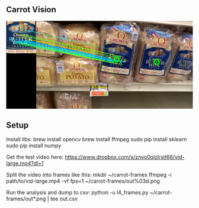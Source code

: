 
Carrot Vision
-------------

![Example](stuff/example.png)

Setup
-------

Install libs:
  brew install opencv
  brew install ffmpeg
  sudo pip install sklearn
  sudo pip install numpy

Get the test video here:
  https://www.dropbox.com/s/znvo0qizlrsit66/vid-large.mp4?dl=1

Split the video into frames like this:
  mkdir ~/carrot-frames
  ffmpeg -i path/to/vid-large.mp4 -vf fps=1 ~/carrot-frames/out%03d.png

Run the analysis and dump to csv:
  python -u l4_frames.py ~/carrot-frames/out*.png | tee out.csv
